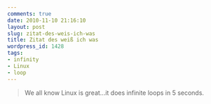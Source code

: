 ```yaml
---
comments: true
date: 2010-11-10 21:16:10
layout: post
slug: zitat-des-weis-ich-was
title: Zitat des weiß ich was
wordpress_id: 1428
tags:
- infinity
- Linux
- loop
---
```


> We all know Linux is great...it does infinite loops in 5 seconds.
